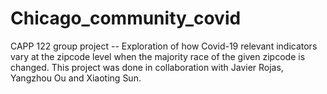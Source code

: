 # Chicago_community_covid
CAPP 122 group project -- Exploration of how Covid-19 relevant indicators vary at the zipcode level when the majority race of the given zipcode is changed. This project was done in collaboration with Javier Rojas, Yangzhou Ou and Xiaoting Sun.
